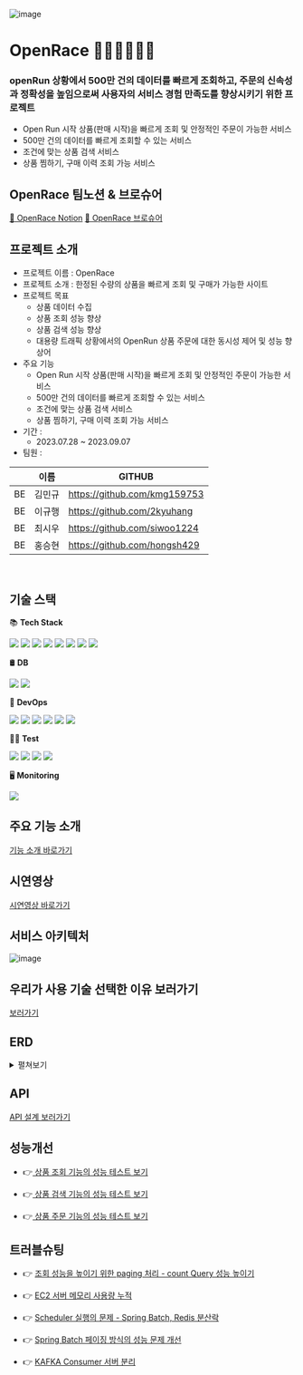 
![image](https://github.com/openrun-project/openrun-project/assets/96398475/595b48fd-10f1-4fe0-b17d-b7862c996d1f)


# OpenRace 🏃‍♀️🏃‍♀️🏃‍♀️
### openRun 상황에서 500만 건의 데이터를 빠르게 조회하고, 주문의 신속성과 정확성을 높임으로써 사용자의 서비스 경험 만족도를 향상시키기 위한 프로젝트

- Open Run 시작 상품(판매 시작)을 빠르게 조회 및 안정적인 주문이 가능한 서비스
- 500만 건의 데이터를 빠르게 조회할 수 있는 서비스
- 조건에 맞는 상품 검색 서비스
- 상품 찜하기, 구매 이력 조회 가능 서비스



## OpenRace 팀노션 & 브로슈어

[📙 OpenRace Notion](https://trusted-jingle-732.notion.site/OpenRace-705eedb8ceb14014b41efc5ea624bcfa?pvs=4)
[📗 OpenRace 브로슈어](https://teamsparta.notion.site/OpenRace-500-a08ee062e29c451089c1398915ae5564)<br>



## 프로젝트 소개 
- 프로젝트 이름 : OpenRace
- 프로젝트 소개 : 한정된 수량의 상품을 빠르게 조회 및 구매가 가능한 사이트
- 프로젝트 목표
    - 상품 데이터 수집 
    - 상품 조회 성능 향상
    - 상품 검색 성능 향상
    - 대용량 트래픽 상황에서의 OpenRun 상품 주문에 대한 동시성 제어 및 성능 향상어
- 주요 기능
    - Open Run 시작 상품(판매 시작)을 빠르게 조회 및 안정적인 주문이 가능한 서비스
    - 500만 건의 데이터를 빠르게 조회할 수 있는 서비스
    - 조건에 맞는 상품 검색 서비스
    - 상품 찜하기, 구매 이력 조회 가능 서비스
- 기간 :
    - 2023.07.28 ~ 2023.09.07
- 팀원 : <br>


|     | 이름   | GITHUB |
|-----|------|--------|
| BE  | 김민규  | https://github.com/kmg159753 |
| BE  | 이규행  | https://github.com/2kyuhang |
| BE  | 최시우  | https://github.com/siwoo1224 |
| BE  | 홍승현  | https://github.com/hongsh429 |



<br>

## 기술 스택 

📚 **Tech Stack**

<img src="https://img.shields.io/badge/JAVA-6DB33F?style=flat&logo=&logoColor=white"/> <img src="https://img.shields.io/badge/JWT-6DB33F?style=flat&logo=&logoColor=white"/>
<img src="https://img.shields.io/badge/Spring Boot-6DB33F?style=flat&logo=springboot&logoColor=white"/> <img src="https://img.shields.io/badge/Spring JPA-6DB33F?style=flat&logo=&logoColor=white"/> <img src="https://img.shields.io/badge/Spring Security-6DB33F?style=flat&logo=springsecurity&logoColor=white"/> <img src="https://img.shields.io/badge/Spring Batch-6DB33F?style=flat&logo=&logoColor=white"/> <img src="https://img.shields.io/badge/QueryDSL-7957D5?style=flat&logo=&logoColor=white"/> <img src="https://img.shields.io/badge/Kafka-231F20?style=flat&logo=ApacheKafka&logoColor=white"/>


🛢️ **DB**

<img src="https://img.shields.io/badge/MySQL-4479A1?style=flat&logo=mysql&logoColor=white"/>  <img src="https://img.shields.io/badge/Redis (AWS ElastiCache)-005571?style=flat&logo=&logoColor=white"/>

🛞 **DevOps**

<img src="https://img.shields.io/badge/AWS EC2-FF9900?style=flat&logo=amazonec2&logoColor=white"/> <img src="https://img.shields.io/badge/AWS Application Load Balancer-6DB33F?style=flat&logo=&logoColor=white"/> <img src="https://img.shields.io/badge/AWS Auto Scaling-FF9900?style=flat&logo=&logoColor=white"/> <img src="https://img.shields.io/badge/GitHub Actions-F05032?style=flat&logo=&logoColor=white"/> <img src="https://img.shields.io/badge/Docker-2496ED?style=flat&logo=docker&logoColor=white"/> <img src="https://img.shields.io/badge/DockerHub-2430ED?style=flat&logo=docker&logoColor=white"/>

👨‍🔬 **Test**

<img src="https://img.shields.io/badge/Junit5-25A162?style=flat&logo=junit5&logoColor=white"/> <img src="https://img.shields.io/badge/Mockito-6DB33F?style=flat&logo=&logoColor=white"/> <img src="https://img.shields.io/badge/Jmeter-D22128?style=flat&logo=apachejmeter&logoColor=white"/> <img src="https://img.shields.io/badge/Postman-FF6C37?style=flat&logo=postman&logoColor=white"/>  

🖥️ **Monitoring**

<img src="https://img.shields.io/badge/AWS CloudWatch-FF4F8B?style=flat&logo=amazoncloudwatch&logoColor=white"/>

<br>

## 주요 기능 소개 
[기능 소개 바로가기](https://www.notion.so/OpenRace-705eedb8ceb14014b41efc5ea624bcfa?pvs=4#1dd7d36c6e024156b27d4642d1187a77)


## 시연영상
[시연영상 바로가기](https://www.youtube.com/watch?v=Z8JdFXuqQu8)


## 서비스 아키텍처 
![image](https://github.com/openrun-project/openrun-project/assets/96398475/9d32e923-d70d-4946-b0bb-68e085125feb)


## 우리가 사용 기술 선택한 이유 보러가기
[보러가기](https://trusted-jingle-732.notion.site/a6107ff8333f4517ba8431589cc41f90?pvs=4)


## ERD
<details>
<summary> 펼쳐보기 </summary>
<div markdown="1">  

![image](https://github.com/openrun-project/openrun-project/assets/96398475/1d8e771d-1b84-494c-a5be-a2da000d59ee)

</div>
</details>


## API 

[API 설계 보러가기](https://www.notion.so/API-ERD-4bd13fb5cca24f77842f5f90278cfea2?pvs=4#1e920cdf96f545e897728a3125c0a263)


## 성능개선


- 👉<a href="https://www.notion.so/f74a953f8aad404e9c775dbfbc13c292?pvs=4" target="_blank"> 상품 조회 기능의 성능 테스트 보기 </a>
    
- 👉<a href="https://www.notion.so/8bda8566cdc44c569020dcb3045d5e9d?pvs=4" target="_blank"> 상품 검색 기능의 성능 테스트 보기 </a>
    
- 👉<a href="https://www.notion.so/f74a953f8aad404e9c775dbfbc13c292?pvs=4" target="_blank"> 상품 주문 기능의 성능 테스트 보기 </a> 
  


## 트러블슈팅 

- 👉 <a href="https://www.notion.so/paging-count-Query-4411f5d94ab14a09940e1536b22384fb?pvs=4" target="_blank"> 조회 성능을 높이기 위한 paging 처리  -  count Query 성능 높이기 </a> 

- 👉 <a href="https://www.notion.so/EC2-ce08e6ed64724051978d9f410e0233ae?pvs=4" target="_blank"> EC2 서버 메모리 사용량 누적 </a> 
  
- 👉 <a href="https://www.notion.so/Scheduler-Spring-Batch-Redis-c04f9f94dd6b4bf48049a902ad06cdf5?pvs=4" target="_blank"> Scheduler 실행의 문제 - Spring Batch, Redis 분산락 </a>

- 👉 <a href="https://www.notion.so/Spring-Batch-ad54195611094f49ad2a33513797a753?pvs=4" target="_blank"> Spring Batch 페이징 방식의 성능 문제 개선 </a> 

- 👉 <a href="https://www.notion.so/KAFKA-Consumer-b2c0360b95fd4ea7bf84c263a4a981c4?pvs=4" target="_blank"> KAFKA Consumer 서버 분리 </a> 
  






